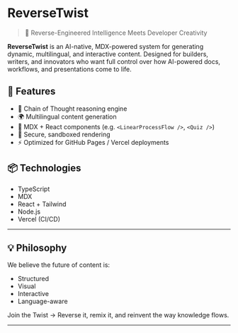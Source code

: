 # ReverseTwist

> 🚀 Reverse-Engineered Intelligence Meets Developer Creativity

**ReverseTwist** is an AI-native, MDX-powered system for generating dynamic, multilingual, and interactive content. Designed for builders, writers, and innovators who want full control over how AI-powered docs, workflows, and presentations come to life.

## 🔧 Features

- 🧠 Chain of Thought reasoning engine
- 🌍 Multilingual content generation
- 🧩 MDX + React components (e.g. `<LinearProcessFlow />`, `<Quiz />`)
- 🔐 Secure, sandboxed rendering
- ⚡ Optimized for GitHub Pages / Vercel deployments

## 📦 Technologies

- TypeScript
- MDX
- React + Tailwind
- Node.js
- Vercel (CI/CD)

---

## 💡 Philosophy

We believe the future of content is:
- Structured
- Visual
- Interactive
- Language-aware

Join the Twist → Reverse it, remix it, and reinvent the way knowledge flows.

---
